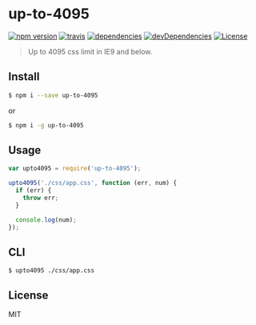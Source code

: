 # up-to-4095

[![npm version](http://img.shields.io/npm/v/up-to-4095.svg?style=flat)](https://github.com/makotot/up-to-4095)
[![travis](http://img.shields.io/travis/makotot/up-to-4095.svg?style=flat)](https://github.com/makotot/up-to-4095)
[![dependencies](http://img.shields.io/david/makotot/up-to-4095.svg?style=flat)](https://github.com/makotot/up-to-4095)
[![devDependencies](http://img.shields.io/david/dev/makotot/up-to-4095.svg?style=flat)](https://github.com/makotot/up-to-4095)
[![License](http://img.shields.io/npm/l/up-to-4095.svg?style=flat)](https://github.com/makotot/up-to-4095)

> Up to 4095 css limit in IE9 and below.


## Install

```sh
$ npm i --save up-to-4095
```

or

```sh
$ npm i -g up-to-4095
```

## Usage

```js
var upto4095 = require('up-to-4095');

upto4095('./css/app.css', function (err, num) {
  if (err) {
    throw err;
  }

  console.log(num);
});
```

## CLI

```
$ upto4095 ./css/app.css
```


## License

MIT

